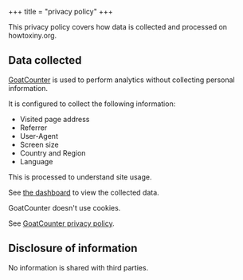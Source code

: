 +++
title = "privacy policy"
+++

This privacy policy covers how data is collected and processed on howtoxiny.org.

## Data collected

[GoatCounter](goatcounter.com) is used to perform analytics without collecting
personal information.

It is configured to collect the following information:

- Visited page address
- Referrer
- User-Agent
- Screen size
- Country and Region
- Language

This is processed to understand site usage.

See [the dashboard](https://howtoxiny.goatcounter.com/) to view the collected
data.

GoatCounter doesn't use cookies.

See [GoatCounter privacy
policy](https://howtoxiny.goatcounter.com/help/privacy).

## Disclosure of information

No information is shared with third parties.
